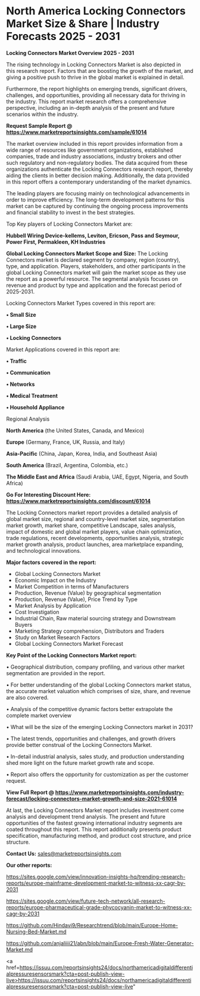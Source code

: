 # North America Locking Connectors Market Size & Share | Industry Forecasts 2025 - 2031

<Strong> Locking Connectors Market Overview 2025 - 2031</strong>

The rising technology in Locking Connectors Market is also depicted in this research report. Factors that are boosting the growth of the market, and giving a positive push to thrive in the global market is explained in detail.

Furthermore, the report highlights on emerging trends, significant drivers, challenges, and opportunities, providing all necessary data for thriving in the industry. This report market research offers a comprehensive perspective, including an in-depth analysis of the present and future scenarios within the industry.

<strong>Request Sample Report @ <a href=https://www.marketreportsinsights.com/sample/61014>https://www.marketreportsinsights.com/sample/61014</a></strong>

The market overview included in this report provides information from a wide range of resources like government organizations, established companies, trade and industry associations, industry brokers and other such regulatory and non-regulatory bodies. The data acquired from these organizations authenticate the Locking Connectors research report, thereby aiding the clients in better decision making. Additionally, the data provided in this report offers a contemporary understanding of the market dynamics.

The leading players are focusing mainly on technological advancements in order to improve efficiency. The long-term development patterns for this market can be captured by continuing the ongoing process improvements and financial stability to invest in the best strategies.

Top Key players of Locking Connectors Market are:

<strong>Hubbell Wiring Device-kellems, Leviton, Ericson, Pass and Seymour, Power First, Permakleen, KH Industries</strong>

<strong><b>Global Locking Connectors Market Scope and Size:</b></strong>
The Locking Connectors market is declared segment by company, region (country), type, and application. Players, stakeholders, and other participants in the global Locking Connectors market will gain the market scope as they use the report as a powerful resource. The segmental analysis focuses on revenue and product by type and application and the forecast period of 2025-2031.

Locking Connectors Market Types covered in this report are:

<strong>• Small Size

• Large Size

• Locking Connectors</strong>

Market Applications covered in this report are:

<strong>• Traffic

• Communication

• Networks

• Medical Treatment

• Household Appliance</strong> 

Regional Analysis

<strong>North America</strong> (the United States, Canada, and Mexico)

<strong>Europe</strong> (Germany, France, UK, Russia, and Italy)

<strong>Asia-Pacific</strong> (China, Japan, Korea, India, and Southeast Asia)

<strong>South America</strong> (Brazil, Argentina, Colombia, etc.)

<strong>The Middle East and Africa</strong> (Saudi Arabia, UAE, Egypt, Nigeria, and South Africa)

<strong>Go For Interesting Discount Here: <a href=https://www.marketreportsinsights.com/discount/61014>https://www.marketreportsinsights.com/discount/61014</a></strong>

The Locking Connectors market report provides a detailed analysis of global market size, regional and country-level market size, segmentation market growth, market share, competitive Landscape, sales analysis, impact of domestic and global market players, value chain optimization, trade regulations, recent developments, opportunities analysis, strategic market growth analysis, product launches, area marketplace expanding, and technological innovations.

<strong><b>Major factors covered in the report:</b></strong>
<ul>
  <li>Global Locking Connectors Market </li>
  <li>Economic Impact on the Industry</li>
  <li>Market Competition in terms of Manufacturers</li>
  <li>Production, Revenue (Value) by geographical segmentation</li>
  <li>Production, Revenue (Value), Price Trend by Type</li>
  <li>Market Analysis by Application</li>
  <li>Cost Investigation</li>
  <li>Industrial Chain, Raw material sourcing strategy and Downstream Buyers</li>
  <li>Marketing Strategy comprehension, Distributors and Traders</li>
  <li>Study on Market Research Factors</li>
  <li>Global Locking Connectors Market Forecast</li>
</ul>

<strong><b>Key Point of the Locking Connectors Market report:</b></strong>

• Geographical distribution, company profiling, and various other market segmentation are provided in the report.

• For better understanding of the global Locking Connectors market status, the accurate market valuation which comprises of size, share, and revenue are also covered.

• Analysis of the competitive dynamic factors better extrapolate the complete market overview

• What will be the size of the emerging Locking Connectors market in 2031?

• The latest trends, opportunities and challenges, and growth drivers provide better construal of the Locking Connectors Market.

• In-detail industrial analysis, sales study, and production understanding shed more light on the future market growth rate and scope.

• Report also offers the opportunity for customization as per the customer request.

<strong><b>View Full Report @ <a href=https://www.marketreportsinsights.com/industry-forecast/locking-connectors-market-growth-and-size-2021-61014>https://www.marketreportsinsights.com/industry-forecast/locking-connectors-market-growth-and-size-2021-61014</a></b></strong>


At last, the Locking Connectors Market report includes investment come analysis and development trend analysis. The present and future opportunities of the fastest growing international industry segments are coated throughout this report. This report additionally presents product specification, manufacturing method, and product cost structure, and price structure.

<strong>Contact Us:</strong>
sales@marketreportsinsights.com

<strong>Our other reports:</strong>

<a href=https://sites.google.com/view/innovation-insights-hq/trending-research-reports/europe-mainframe-development-market-to-witness-xx-cagr-by-2031>https://sites.google.com/view/innovation-insights-hq/trending-research-reports/europe-mainframe-development-market-to-witness-xx-cagr-by-2031</a>

<a href=https://sites.google.com/view/future-tech-network/all-research-reports/europe-pharmaceutical-grade-phycocyanin-market-to-witness-xx-cagr-by-2031>https://sites.google.com/view/future-tech-network/all-research-reports/europe-pharmaceutical-grade-phycocyanin-market-to-witness-xx-cagr-by-2031</a>

<a href=https://github.com/Hindavi9/Researchtrend/blob/main/Europe-Home-Nursing-Bed-Market.md>https://github.com/Hindavi9/Researchtrend/blob/main/Europe-Home-Nursing-Bed-Market.md</a>

<a href=https://github.com/anjaliiii21/abn/blob/main/Europe-Fresh-Water-Generator-Market.md>https://github.com/anjaliiii21/abn/blob/main/Europe-Fresh-Water-Generator-Market.md</a>

<a href=https://issuu.com/reportsinsights24/docs/northamericadigitaldifferentialpressuresensorsmark?cta=post-publish-view-live>https://issuu.com/reportsinsights24/docs/northamericadigitaldifferentialpressuresensorsmark?cta=post-publish-view-live</a>"

